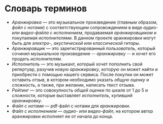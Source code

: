 # Словарь терминов

- _Аранжировка_ — это музыкальное произведение (главным образом, _файл с нотами_) c соответствующим сопровождением в виде _аудио- или видео-файла с исполнением_,
  продаваемая _аранжировщиком_ и покупаемая _исполнителями_. В данном проекте аранжировки могут быть для _электро-, акустической или классической гитары_.
- _Аранжировщик_ — это зарегистрированный _пользователь_, который сочинил музыкальное произведение -- _аранжировку_ -- и хочет его продать _исполнителям_.
- _Исполнитель_ — это музыкант, который хочет пополнить свой репертуар, разучив новую _аранжировку_, которую он может найти и приобрести с помощью нашего
  сервиса. После покупки он может оставить _отзыв_, в котором необходимо указать _общую оценку_ и _сложность_, а также, при желании, написать текст отзыва.
- _Рейтинг_ — это совокупность _общей оценки_ по шкале от 1 до 5 и _сложности_, которые выставляет _исполнитель_, купивший _аранжировку_.
- _Файл с нотами_ — pdf-файл с нотами для _аранжировки_.
- _Файл с исполнением_ — _аудио- или видео-файл_, на котором автор аранжировки исполняет ее от начала до конца.
